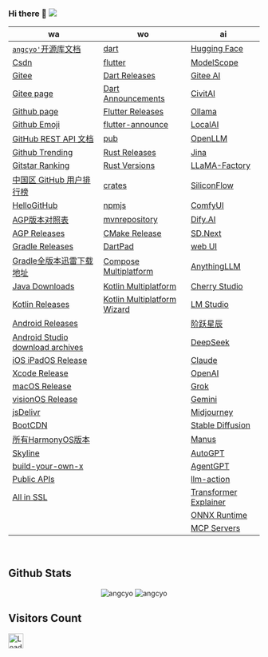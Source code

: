<!-- <img align="right" width="50%"
src="https://github-readme-stats.vercel.app/api?username=angcyo&show_icons=true&include_all_commits=true"
alt="angcyo" style="margin-top:100%" /> -->

### Hi there 👋  ![](https://komarev.com/ghpvc/?username=angcyo&color=blueviolet&label=Count)

| wa                                                                                                              |wo|ai|
|-----------------------------------------------------------------------------------------------------------------|--|--|
| [`angcyo'`开源库文档](https://angcyo.gitee.io/doc)                                                                | [dart](https://dart.dev/)                                                         | [Hugging Face](https://huggingface.co/)
| [Csdn](https://angcyo.blog.csdn.net)                                                                            | [flutter](https://flutter.dev/)                                                  | [ModelScope](https://www.modelscope.cn/home)
| [Gitee](https://gitee.com/angcyo)                                                                               | [Dart Releases](https://github.com/dart-lang/sdk/tags)                           | [Gitee AI](https://ai.gitee.com/)
| [Gitee page](https://angcyo.gitee.io/)                                                                          | [Dart Announcements](https://groups.google.com/a/dartlang.org/g/announce)        | [CivitAI](https://civitai.com/models)
| [Github page](https://angcyo.github.io/)                                                                        | [Flutter Releases](https://github.com/flutter/flutter/tags)                      | [Ollama](https://ollama.com/)
| [Github Emoji](https://www.webfx.com/tools/emoji-cheat-sheet/)                                                  | [flutter-announce](https://groups.google.com/g/flutter-announce)                 | [LocalAI](https://localai.io/)
| [GitHub REST API 文档](https://docs.github.com/zh/rest)                                                          | [pub](https://pub.dev/)                                                          | [OpenLLM](https://bentoml.com/)
| [Github Trending](https://github.com/trending)                                                                  | [Rust Releases](https://github.com/rust-lang/rust/tags)                          | [Jina](https://jina.ai/reader/)
| [Gitstar Ranking](https://gitstar-ranking.com/)                                                                 | [Rust Versions](https://releases.rs/)                                            | [LLaMA-Factory](https://github.com/hiyouga/LLaMA-Factory)
| [中国区 GitHub 用户排行榜](https://china-ranking.32k.site/)                                                        | [crates](https://crates.io/)                                                     | [SiliconFlow](https://siliconflow.cn/zh-cn/)
| [HelloGitHub](https://hellogithub.com/)                                                                         | [npmjs](https://www.npmjs.com/)                                                  | [ComfyUI](https://www.comfy.org/)
| [AGP版本对照表](https://developer.android.google.cn/studio/releases/gradle-plugin?hl=zh_cn#updating-gradle)        | [mvnrepository](https://mvnrepository.com/)                                      | [Dify.AI](https://dify.ai/zh)
| [AGP Releases](https://mvnrepository.com/artifact/com.android.application/com.android.application.gradle.plugin) | [CMake Release](https://cmake.org/cmake/help/latest/release/index.html)          | [SD.Next](https://vladmandic.github.io/sdnext-docs/)
| [Gradle Releases](https://gradle.org/releases/)                                                                 | [DartPad](https://dartpad.dev/)                                                  | [web UI](https://github.com/AUTOMATIC1111/stable-diffusion-webui)
| [Gradle全版本迅雷下载地址](https://angcyo.blog.csdn.net/article/details/78357512#Gradle_376)                       | [Compose Multiplatform](https://www.jetbrains.com/zh-cn/compose-multiplatform/)  | [AnythingLLM](https://anythingllm.com/)
| [Java Downloads](https://www.oracle.com/hk/java/technologies/downloads/)                                        | [Kotlin Multiplatform](https://www.jetbrains.com/zh-cn/kotlin-multiplatform/)    | [Cherry Studio](https://cherry-ai.com/)
| [Kotlin Releases](https://github.com/JetBrains/kotlin/tags)                                                     | [Kotlin Multiplatform Wizard](https://kmp.jetbrains.com/)                        | [LM Studio](https://lmstudio.ai/)
| [Android Releases](https://developer.android.com/about/versions)                                                |                                                                                  | [阶跃星辰](https://www.stepfun.com/)
| [Android Studio download archives](https://developer.android.com/studio/archive)                                |                                                                                  | [DeepSeek](https://www.deepseek.com/)
| [iOS iPadOS Release](https://developer.apple.com/documentation/ios-ipados-release-notes)                        |                                                                                  | [Claude](https://claude.ai/)
| [Xcode Release](https://developer.apple.com/documentation/xcode-release-notes)                                  |                                                                                  | [OpenAI](https://openai.com/)
| [macOS Release](https://developer.apple.com/documentation/macos-release-notes/)                                 |                                                                                  | [Grok](https://grok.com/)
| [visionOS Release](https://developer.apple.com/documentation/visionos-release-notes)                            |                                                                                  | [Gemini](https://gemini.google.com/?hl=zh-cn)
| [jsDelivr](https://www.jsdelivr.com/)                                                                           |                                                                                  | [Midjourney](https://www.midjourney.com/home)
| [BootCDN](https://www.bootcdn.cn/)                                                                              |                                                                                  | [Stable Diffusion](https://stabledifffusion.com/zh)
| [所有HarmonyOS版本](https://developer.huawei.com/consumer/cn/doc/harmonyos-releases/overview-allversion)         |                                                                                  | [Manus](https://manus.im/)
| [Skyline](https://www.skylinewebcams.com/)                                                                      |                                                                                  | [AutoGPT](https://agpt.co/)
| [build-your-own-x](https://github.com/codecrafters-io/build-your-own-x)                                         |                                                                                  | [AgentGPT](https://agentgpt.reworkd.ai/)
| [Public APIs](https://github.com/angcyo/public-apis)                                                            |                                                                                  | [llm-action](https://github.com/liguodongiot/llm-action)
| [All in SSL](https://github.com/allinssl/allinssl)                                                              |                                                                                  | [Transformer Explainer](https://poloclub.github.io/transformer-explainer/)
|                                                                                                                 |                                                                                  | [ONNX Runtime](https://onnxruntime.ai/)
|                                                                                                                 |                                                                                  | [MCP Servers](https://mcp.so/zh)

<!--
<div>
<a href="https://github.com/angcyo">
<img align="center" src="https://github-readme-stats.vercel.app/api?username=angcyo&show_icons=true&include_all_commits=true" alt="angcyo" />
</a>
</div>
-->

<br />

## Github Stats

<div align="center">
<img src="https://github-readme-stats.vercel.app/api?username=angcyo&show_icons=true&include_all_commits=true&count_private=true&hide_border=true" align="center" alt="angcyo" />
<img src="https://github-readme-stats.vercel.app/api/top-langs/?username=angcyo&hide_border=true" align="center" alt="angcyo" />
</div>


## Visitors Count
<img height="30px" src = "https://profile-counter.glitch.me/angcyo/count.svg" alt ="Loading">

<!--
**angcyo/angcyo** is a ✨ _special_ ✨ repository because its `README.md` (this file) appears on your GitHub profile.

Here are some ideas to get you started:

- 🔭 I’m currently working on ...
- 🌱 I’m currently learning ...
- 👯 I’m looking to collaborate on ...
- 🤔 I’m looking for help with ...
- 💬 Ask me about ...
- 📫 How to reach me: ...
- 😄 Pronouns: ...
- ⚡ Fun fact: ...
-->
